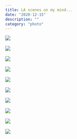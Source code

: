 ```yaml
---
title: LA scenes on my mind...
date: "2020-12-15"
description: ""
category: "photo"
---
```


![ ](https://drive.google.com/uc?id=17oeJNbQ4B_4st7e1oeeu0AAodU27ivyl)
<br><br>
![ ](https://drive.google.com/uc?id=1I40n7ts05ymzKZGB3i4X1da_quX5s5z1)
<br><br>
![ ](https://drive.google.com/uc?id=1yKjFGj2zjEJB-D-YFDMdEslfpatLL1qs)
<br><br>
![ ](https://drive.google.com/uc?id=1AmqeuLVVv1zR6oU2PEkG4WppHhXn5jxi)
<br><br>
![ ](https://drive.google.com/uc?id=17d06Ekgli5URX6WeY_tk5ZoT561cmTUo)
<br><br>
![ ](https://drive.google.com/uc?id=1tU_7I7-tuval6zbXYbdExAo9XA4bhZDP)
<br><br>
![ ](https://drive.google.com/uc?id=1faxsu3zdpOzwaUBuY72-zepefAic6Yq6)
<br><br>
![ ](https://drive.google.com/uc?id=1AlFP6Bg9v7jL90GILQ-bymfiFm2zBYjQ)
<br><br>
![ ](https://drive.google.com/uc?id=1balatKTr1NNfOY4Wj6tzys6BwidOqjoR)
<br><br>
![ ](https://drive.google.com/uc?id=12LxK8V5qWbT29TJ8LnDSwiPWz_IBzW3k)
